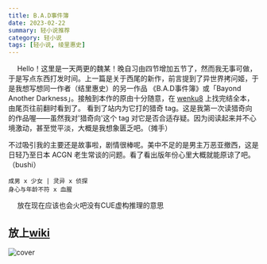 ```yaml
---
title: B.A.D事件簿
date: 2023-02-22
summary: 轻小说推荐
category: 轻小说
tags: [轻小说, 绫里惠史]
---
```


&emsp; Hello！这里是一天两更的魏某！晚自习由四节增加五节了，然而我无事可做，于是写点东西打发时间。上一篇是关于西尾的新作，前言提到了异世界拷问姬，于是我想写想同一作者（结里惠史）的另一作品 《B.A.D事件簿》或「Bayond Another Darkness」。接触到本作的原由十分随意，在 [wenku8](wenku8.net) 上找完结全本，由尾页往前翻时看到了。 看到了站内为它打的猎奇 tag。这是我第一次读猎奇向的作品喔——虽然我对'猎奇向'这个 tag 对它是否合适存疑。因为阅读起来并不心境激动，甚至觉平淡，大概是我想象匮乏吧。（摊手）

不过吸引我的主要还是故事啦，剧情很棒呢。美中不足的是男主万恶亚撤西，这是日轻乃至日本 ACGN 老生常谈的问题。看了看出版年份心里大概就能原谅了吧。（bushi）

    成男 x 少女 | 灵异 x 侦探
    身心与年龄不符 x 血腥

&emsp; 放在现在应该也会火吧没有CUE虚构推理的意思

## 放上[wiki](https://zh.wikipedia.org/zh-cn/B.A.D.%E4%BA%8B%E4%BB%B6%E7%B0%BF)

![cover](https://pbs.twimg.com/media/EgiFa67XcAEJMZy?format=jpg&name=4096x4096 '第13卷封面')
